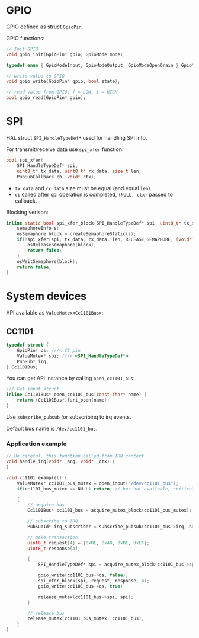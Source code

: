 # GPIO

GPIO defined as struct `GpioPin`.

GPIO functions:

```C
// Init GPIO
void gpio_init(GpioPin* gpio, GpioMode mode);

typedef enum { GpioModeInput, GpioModeOutput, GpioModeOpenDrain } GpioMode;

// write value to GPIO
void gpio_write(GpioPin* gpio, bool state);

// read value from GPIO, f = LOW, t = HIGH
bool gpio_read(GpioPin* gpio);
```

# SPI

HAL struct `SPI_HandleTypeDef*` used for handling SPI info.

For transmit/receive data use `spi_xfer` function:

```C
bool spi_xfer(
    SPI_HandleTypeDef* spi,
    uint8_t* tx_data, uint8_t* rx_data, size_t len,
    PubSubCallback cb, void* ctx);
```

* `tx_data` and `rx_data` size must be equal (and equal `len`)
* `cb` called after spi operation is completed, `(NULL, ctx)` passed to callback.

Blocking verison:

```C
inline static bool spi_xfer_block(SPI_HandleTypeDef* spi, uint8_t* tx_data, uint8_t* rx_data, size_t len) {
    semaphoreInfo s;
    osSemaphore block = createSemaphoreStatic(s);
    if(!spi_xfer(spi, tx_data, rx_data, len, RELEASE_SEMAPHORE, (void*)block)) {
        osReleaseSemaphore(block);
        return false;
    }
    osWaitSemaphore(block);
    return false;
}
```

# System devices

API available as `ValueMutex<Cc1101Bus>`:

## CC1101

```C
typedef struct {
    GpioPin* cs; ///< CS pin
    ValueMutex* spi; ///< <SPI_HandleTypeDef*>
    PubSub* irq;
} Cc1101Bus;
```

You can get API instance by calling `open_cc1101_bus`:

```C
/// Get input struct
inline Cc1101Bus* open_cc1101_bus(const char* name) {
    return (Cc1101Bus*)furi_open(name);
}
```

Use `subscribe_pubsub` for subscribinq to irq events.

Default bus name is `/dev/cc1101_bus`.

### Application example

```C
// Be careful, this function called from IRQ context
void handle_irq(void* _arg, void* _ctx) {
}

void cc1101_example() {
    ValueMutex* cc1101_bus_mutex = open_input("/dev/cc1101_bus");
    if(cc1101_bus_mutex == NULL) return; // bus not available, critical error

    {
        // acquire bus 
        Cc1101Bus* cc1101_bus = acquire_mutex_block(cc1101_bus_mutex);

        // subscribe to IRQ
        PubSubId* irq_subscriber = subscribe_pubsub(cc1101_bus->irq, handle_irq, NULL);

        // make transaction
        uint8_t request[4] = {0xDE, 0xAD, 0xBE, 0xEF};
        uint8_t response[4];

        {
            SPI_HandleTypeDef* spi = acquire_mutex_block(cc1101_bus->spi);

            gpio_write(cc1101_bus->cs, false);
            spi_xfer_block(spi, request, response, 4);
            gpio_write(cc1101_bus->cs, true);

            release_mutex(cc1101_bus->spi, spi);
        }

        // release bus
        release_mutex(cc1101_bus_mutex, cc1101_bus);
    }
}
```